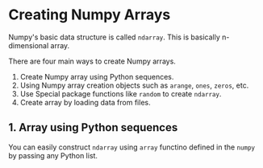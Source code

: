 # Creating Numpy Arrays

Numpy's basic data structure is called `ndarray`. This is basically n-dimensional array.

There are four main ways to create Numpy arrays.

1. Create Numpy array using Python sequences.
2. Using Numpy array creation objects such as `arange`, `ones`, `zeros`, etc.
3. Use Special package functions like `random` to create `ndarray`.
4. Create array by loading data from files.

## 1. Array using Python sequences

You can easily construct `ndarray` using `array` functino defined in the `numpy` by passing any Python list.